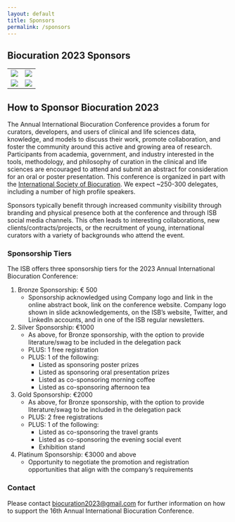 ```yaml
---
layout: default
title: Sponsors
permalink: /sponsors
---
```


## Biocuration 2023 Sponsors

<table>
<tr>
<td>
<a href="https://www.biocuration.org"><img src="https://www.biocuration.org/wp-content/uploads/2022/04/cropped-cropped-ISB_logo.png" style="max-width: 250px;" /></a>
</td>
<td>
<a href="https://www.sib.swiss"><img src="https://upload.wikimedia.org/wikipedia/commons/5/5d/SIB_logo.jpg" style="max-width: 250px;" /></a>
</td>
</tr>
<tr>
<td>
<a href="https://academic.oup.com/gigascience"><img src="https://upload.wikimedia.org/wikipedia/commons/8/8a/The_2012_logo_of_GigaScience_Journal.png" style="max-width: 250px;" /></a>
</td>
<td>
<a href="https://www.scibite.com"><img src="https://www.scibite.com/wp-content/uploads/2020/09/SciBite-Logo-Final-Horizontal.png" style="max-width: 250px;" /></a>
</td>
</tr>
</table>

## How to Sponsor Biocuration 2023

The Annual International Biocuration Conference provides a forum for curators, developers, and
users of clinical and life sciences data, knowledge, and models to discuss their
work, promote collaboration, and foster the community around this active and
growing area of research. Participants from academia, government, and industry
interested in the tools, methodology, and philosophy of curation in the clinical
and life sciences are encouraged to attend and submit an abstract for
consideration for an oral or poster presentation. This conference is organized in part with the
[International Society of Biocuration](https://www.biocuration.org).
We expect ~250-300 delegates, including a number of high profile speakers.

Sponsors typically benefit through increased community visibility through
branding and physical presence both at the conference and through ISB social
media channels. This often leads to interesting collaborations, new
clients/contracts/projects, or the recruitment of young, international curators
with a variety of backgrounds who attend the event.

### Sponsorship Tiers

The ISB offers three sponsorship tiers for the 2023 Annual International Biocuration Conference:

1. Bronze Sponsorship: € 500
    - Sponsorship acknowledged using Company logo and link in the online abstract book, link on the conference website.
      Company logo shown in slide acknowledgements, on the ISB’s website, Twitter, and LinkedIn accounts, and in one of
      the ISB regular newsletters.
2. Silver Sponsorship: €1000
    - As above, for Bronze sponsorship, with the option to provide literature/swag to be included in the delegation pack
    - PLUS: 1 free registration
    - PLUS: 1 of the following:
        - Listed as sponsoring poster prizes
        - Listed as sponsoring oral presentation prizes
        - Listed as co-sponsoring morning coffee
        - Listed as co-sponsoring afternoon tea
3. Gold Sponsorship: €2000
    - As above, for Bronze sponsorship, with the option to provide literature/swag to be included in the delegation pack
    - PLUS: 2 free registrations
    - PLUS: 1 of the following:
        - Listed as co-sponsoring the travel grants
        - Listed as co-sponsoring the evening social event
        - Exhibition stand
4. Platinum Sponsorship: €3000 and above
    - Opportunity to negotiate the promotion and registration opportunities that align with the company’s requirements

### Contact

Please contact [biocuration2023@gmail.com](mailto:biocuration2023@gmail.com) for further information on how to support
the 16th Annual International Biocuration Conference.
